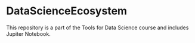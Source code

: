 # DataScienceEcosystem
This repository is a part of the Tools for Data Science course and includes Jupiter Notebook. 
